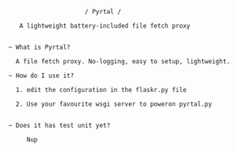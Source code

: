                          / Pyrtal /

       A lightweight battery-included file fetch proxy


    ~ What is Pyrtal?

      A file fetch proxy. No-logging, easy to setup, lightweight.

    ~ How do I use it?

      1. edit the configuration in the flaskr.py file

      2. Use your favourite wsgi server to poweron pyrtal.py


    ~ Does it has test unit yet?

         Nup
